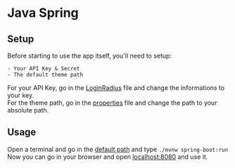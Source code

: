 # Java Spring

## Setup

Before starting to use the app itself, you'll need to setup:  

    - Your API Key & Secret  
    - The default theme path  

For your API Key, go in the [LoginRadius](src/main/java/com/loginradius/springdemo/LoginRadiusServices.java) file and change the informations to your key.  
For the theme path, go in the [properties](src/main/resources/application.properties) file and change the path to your absolute path.  

## Usage

Open a terminal and go in the [default path](.) and type `./mvnw spring-boot:run`  
Now you can go in your browser and open [localhost:8080](http://localhost:8080) and use it.  
